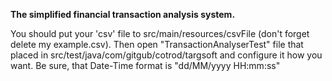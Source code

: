 **The simplified financial transaction analysis system.**

You should put your 'csv' file to src/main/resources/csvFile (don't forget delete my example.csv).
Then open "TransactionAnalyserTest" file that placed in src/test/java/com/gitgub/cotrod/targsoft and configure it how you want.
Be sure, that Date-Time format is "dd/MM/yyyy HH:mm:ss"